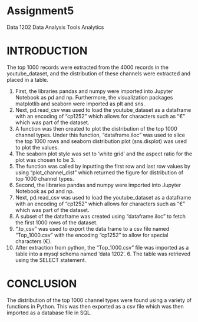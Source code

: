 # Assignment5
Data 1202 Data Analysis Tools Analytics
# INTRODUCTION
The top 1000 records were extracted from the 4000 records in the youtube_dataset, and the distribution of these channels were extracted and placed in a table.

1. First, the libraries pandas and numpy were imported into Jupyter Notebook as pd and np. Furthermore, the visualization packages matplotlib and seaborn were imported as plt and sns.
2. Next, pd.read_csv was used to load the youtube_dataset as a dataframe with an encoding of “cp1252” which allows for characters such as “€” which was part of the dataset. 
3. A function was then created to plot the distribution of the top 1000 channel types. Under this function, “dataframe.iloc” was used to slice the top 1000 rows and seaborn distribution plot (sns.displot) was used to plot the values.
4. The seaborn plot style was set to ‘white grid’ and the aspect ratio for the plot was chosen to be 3.
5. The function was called by inputting the first row and last row values by using “plot_channel_dist” which returned the figure for distribution of top 1000 channel types.
6. Second, the libraries pandas and numpy were imported into Jupyter Notebook as pd and np.
7. Next, pd.read_csv was used to load the youtube_dataset as a dataframe with an encoding of “cp1252” which allows for characters such as “€” which was part of the dataset. 
8. A subset of the dataframe was created using “dataframe.iloc” to fetch the first 1000 rows of the dataset. 
9. “.to_csv” was used to export the data frame to a csv file named “Top_1000.csv” with the encoding “cp1252” to allow for special characters (€).
10. After extraction from python, the “Top_1000.csv” file was imported as a table into a mysql schema named ‘data 1202’. 6. The table was retrieved using the SELECT statement.


# CONCLUSION
The distribution of the top 1000 channel types were found using a variety of functions in Python. This was then exported as a csv file which was then imported as a database file in SQL.

